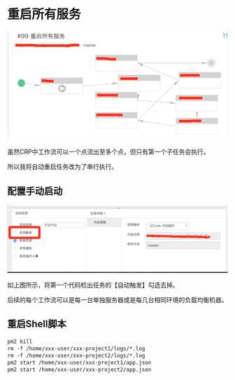 # 重启所有服务

![Image](/_static/operation/restarter1.png)

虽然CRP中工作流可以一个点流出至多个点，但只有第一个子任务会执行。

所以我将自动重启任务改为了串行执行。

## 配置手动启动

![Image](/_static/operation/restarter2.png)

如上图所示，将第一个代码检出任务的【自动触发】勾选去掉。

后续的每个工作流可以是每一台单独服务器或是每几台相同环境的负载均衡机器。

## 重启Shell脚本

```
pm2 kill
rm -f /home/xxx-user/xxx-project1/logs/*.log
rm -f /home/xxx-user/xxx-project2/logs/*.log
pm2 start /home/xxx-user/xxx-project1/app.json
pm2 start /home/xxx-user/xxx-project2/app.json
```
